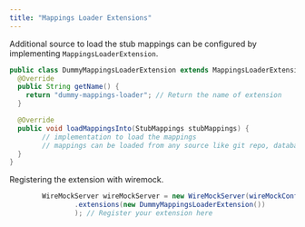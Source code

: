 ```yaml
---
title: "Mappings Loader Extensions"
---
```




Additional source to load the stub mappings can be configured by implementing `MappingsLoaderExtension`.

```java
public class DummyMappingsLoaderExtension extends MappingsLoaderExtension {
  @Override
  public String getName() {
    return "dummy-mappings-loader"; // Return the name of extension
  }

  @Override
  public void loadMappingsInto(StubMappings stubMappings) {
        // implementation to load the mappings
        // mappings can be loaded from any source like git repo, database, file storage, stc
  }
}
```

Registering the extension with wiremock.

```java
        WireMockServer wireMockServer = new WireMockServer(wireMockConfig()
                .extensions(new DummyMappingsLoaderExtension())
                ); // Register your extension here
```